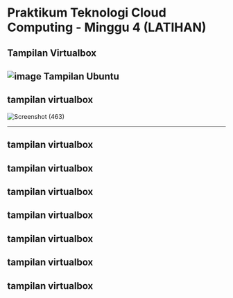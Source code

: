 # Praktikum Teknologi Cloud Computing - Minggu 4 (LATIHAN)

**Tampilan Virtualbox**
---

![image](https://user-images.githubusercontent.com/79730184/231610170-fefeb0a8-e920-4af1-a8e3-8cf3b68a6353.png)
**Tampilan Ubuntu**
---
**tampilan virtualbox**
---
![Screenshot (463)](https://user-images.githubusercontent.com/79730184/231626231-b75a2793-af5f-42eb-836c-88c8731915a6.png)


---

**tampilan virtualbox**
---
**tampilan virtualbox**
---
**tampilan virtualbox**
---
**tampilan virtualbox**
---
**tampilan virtualbox**
---
**tampilan virtualbox**
---
**tampilan virtualbox**
---
